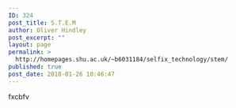```yaml
---
ID: 324
post_title: S.T.E.M
author: Oliver Hindley
post_excerpt: ""
layout: page
permalink: >
  http://homepages.shu.ac.uk/~b6031184/selfix_technology/stem/
published: true
post_date: 2018-01-26 10:46:47
---
```

fxcbfv